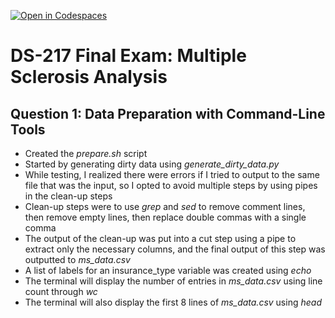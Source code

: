[![Open in Codespaces](https://classroom.github.com/assets/launch-codespace-2972f46106e565e64193e422d61a12cf1da4916b45550586e14ef0a7c637dd04.svg)](https://classroom.github.com/open-in-codespaces?assignment_repo_id=16987533)
# DS-217 Final Exam: Multiple Sclerosis Analysis

## Question 1: Data Preparation with Command-Line Tools
- Created the _prepare.sh_ script
- Started by generating dirty data using _generate_dirty_data.py_
- While testing, I realized there were errors if I tried to output to the same file that was the input, so I opted to avoid multiple steps by using pipes in the clean-up steps
- Clean-up steps were to use _grep_ and _sed_ to remove comment lines, then remove empty lines, then replace double commas with a single comma
- The output of the clean-up was put into a cut step using a pipe to extract only the necessary columns, and the final output of this step was outputted to _ms_data.csv_
- A list of labels for an insurance_type variable was created using _echo_
- The terminal will display the number of entries in _ms_data.csv_ using line count through _wc_
- The terminal will also display the first 8 lines of _ms_data.csv_ using _head_